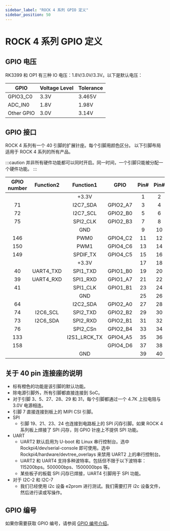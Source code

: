 ```yaml
---
sidebar_label: "ROCK 4 系列 GPIO 定义"
sidebar_position: 50
---
```


# ROCK 4 系列 GPIO 定义

## GPIO 电压

RK3399 和 OP1 有三种 IO 电压：1.8V/3.0V/3.3V。以下是默认电压：

| GPIO       | Voltage Level | Tolerance |
| ---------- | ------------- | --------- |
| GPIO3_C0   | 3.3V          | 3.465V    |
| ADC_IN0    | 1.8V          | 1.98V     |
| Other GPIO | 3.0V          | 3.14V     |

## GPIO 接口

ROCK 4 系列有一个 40 引脚的扩展针座。每个引脚用颜色区分。
以下引脚布局适用于 ROCK 4 系列的所有产品。

<div className='gpio_style'>

:::caution
并非所有硬件功能都可以同时开启。同一时间，一个引脚只能被分配一个硬件功能。
:::

| GPIO number | Function2 |               Function1                |   GPIO   |               Pin#               |              Pin#               |   GPIO   |                Function1                | Function2  | GPIO number |
| :---------: | :-------: | :------------------------------------: | :------: | :------------------------------: | :-----------------------------: | :------: | :-------------------------------------: | :--------: | :---------: |
|             |           |                 +3.3V                  |          | <div className='yellow'>1</div>  |  <div className='red'>2</div>   |          |                  +5.0V                  |            |             |
|     71      |           |                I2C7_SDA                | GPIO2_A7 |  <div className='green'>3</div>  |  <div className='red'>4</div>   |          |                  +5.0V                  |            |             |
|     72      |           |                I2C7_SCL                | GPIO2_B0 |  <div className='green'>5</div>  | <div className='black'>6</div>  |          |                   GND                   |            |             |
|     75      |           |                SPI2_CLK                | GPIO2_B3 |  <div className='green'>7</div>  | <div className='green'>8</div>  | GPIO4_C4 | <div className='orange'>UART2_TXD</div> |            |     148     |
|             |           |                  GND                   |          |  <div className='black'>9</div>  | <div className='green'>10</div> | GPIO4_C3 | <div className='orange'>UART2_RXD</div> |            |     147     |
|     146     |           |                  PWM0                  | GPIO4_C2 | <div className='green'>11</div>  | <div className='green'>12</div> | GPIO4_A3 |                I2S1_SCLK                |            |     131     |
|     150     |           |                  PWM1                  | GPIO4_C6 | <div className='green'>13</div>  | <div className='black'>14</div> |          |                   GND                   |            |             |
|     149     |           |                SPDIF_TX                | GPIO4_C5 | <div className='green'>15</div>  | <div className='green'>16</div> | GPIO4_D2 |                                         |            |     154     |
|             |           |                 +3.3V                  |          | <div className='yellow'>17</div> | <div className='green'>18</div> | GPIO4_D4 |                                         |            |     156     |
|     40      | UART4_TXD | <div className='orange'>SPI1_TXD</div> | GPIO1_B0 | <div className='green'>19</div>  | <div className='black'>20</div> |          |                   GND                   |            |             |
|     39      | UART4_RXD | <div className='orange'>SPI1_RXD</div> | GPIO1_A7 | <div className='green'>21</div>  | <div className='green'>22</div> | GPIO4_D5 |                                         |            |     157     |
|     41      |           | <div className='orange'>SPI1_CLK</div> | GPIO1_B1 | <div className='green'>23</div>  | <div className='green'>24</div> | GPIO1_B2 | <div className='orange'>SPI1_CSn</div>  |            |     42      |
|             |           |                  GND                   |          | <div className='black'>25</div>  | <div className='green'>26</div> |          |                 ADC_IN0                 |            |             |
|     64      |           |                I2C2_SDA                | GPIO2_A0 |  <div className='blue'>27</div>  | <div className='blue'>28</div>  | GPIO2_A1 |                I2C2_CLK                 |            |     65      |
|     74      | I2C6_SCL  |                SPI2_TXD                | GPIO2_B2 | <div className='green'>29</div>  | <div className='black'>30</div> |          |                   GND                   |            |             |
|     73      | I2C6_SDA  |                SPI2_RXD                | GPIO2_B1 | <div className='green'>31</div>  | <div className='green'>32</div> | GPIO3_C0 |                SPDIF_TX                 | UART3_CTSn |     112     |
|     76      |           |                SPI2_CSn                | GPIO2_B4 | <div className='green'>33</div>  | <div className='black'>34</div> |          |                   GND                   |            |             |
|     133     |           |              I2S1_LRCK_TX              | GPIO4_A5 | <div className='green'>35</div>  | <div className='green'>36</div> | GPIO4_A4 |              I2S1_LRCK_RX               |            |     132     |
|     158     |           |                                        | GPIO4_D6 | <div className='green'>37</div>  | <div className='green'>38</div> | GPIO4_A6 |                I2S1_SDI                 |            |     134     |
|             |           |                  GND                   |          | <div className='black'>39</div>  | <div className='green'>40</div> | GPIO4_A7 |                I2S1_SDO                 |            |     135     |

</div>

## 关于 40 pin 连接座的说明

- 标有橙色的功能是该引脚的默认功能。
- 除电源引脚外，所有引脚都直接连接到 SoC。
- 对于引脚 3、5、27、28、29 和 31，每个引脚都通过一个 4.7K 上拉电阻与 3.0V 电源相连。
- 引脚 7 直接连接到板上的 MIPI CSI 引脚。
- SPI
  - 引脚 19、21、23、24 也连接到电路板上的 SPI 闪存引脚。如果 ROCK 4 系列板上焊接了 SPI 闪存，则 GPIO 针座上不提供 SPI 功能。
- UART
  - UART2 默认启用为 U-boot 和 Linux 串行控制台。选中 Rockpi4/dev/serial-console 即可使用。选中 Rockpi4/hardware/devtree_overlays 来禁用 UART2 上的串行控制台。
  - UART2 和 UART4 支持多种波特率。包括但不限于以下波特率：115200bps。500000bps、1500000bps 等。
  - 某些板子的板载 SPI 闪存已焊接，UART4 引脚用于 SPI 功能。
- 对于 I2C-2 和 I2C-7
  - 我们已经使用 i2c 设备 e2prom 进行测试。我们需要打开 i2c 设备文件，然后进行读或写操作。

## GPIO 编号

如果你需要获取 GPIO 编号，请参阅 [GPIO 编号介绍](/general-tutorial/gpio-num)。
